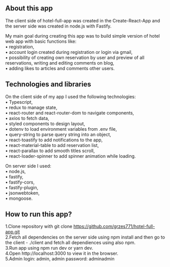 ## About this app<br/>
The client side of hotel-full-app was created in the Create-React-App and the server side was created in node.js with Fastify.<br/>

My main goal during creating this app was to build simple version of hotel web app with basic functions like:<br/>
• registration,<br/>
• account login created during registration or login via gmail,<br/>
• possibility of creating own reservation by user and preview of all reservations, writing and editing comments on blog,<br/>
• adding likes to articles and comments other users.<br/>


## Technologies and libraries<br/>
On the client side of my app I used the following technologies:<br/>
• Typescript,<br/>
• redux to manage state,<br/>
• react-router and react-router-dom to navigate components,<br/>
• axios to fetch data,<br/>
• styled components to design layout,<br/>
• dotenv to load environment variables from .env file,<br/>
• query-string to parse query string into an object,<br/>
• react-toastify to add notifications to the app,<br/>
• react-material-table to add reservation list,<br/>
• react-parallax to add smooth titles scroll,<br/>
• react-loader-spinner to add spinner animation while loading.<br/>

On server side I used:<br/>
• node.js,<br/>
• fastify,<br/>
• fastify-cors,<br/>
• fastify-plugin,<br/>
• jsonwebtoken,<br/>
• mongoose.<br/>


## How to run this app?<br/>
1.Clone repository with git clone https://github.com/grzes771/hotel-full-app.git<br/>
2.Fetch all dependencies on the server side using npm install and then go to the client - ./client and fetch all dependiences using also npm.<br/>
3.Run app using npm run dev or yarn dev.<br/>
4.Open http://localhost:3000 to view it in the browser.<br/>
5.Admin login: admin, admin password: adminadmin<br/>
